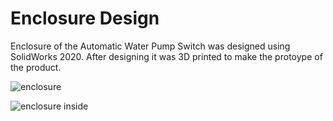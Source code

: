 # Enclosure Design

Enclosure of the Automatic Water Pump Switch was designed using SolidWorks 2020. After designing it was 3D printed to make the protoype of the product.

![enclosure](https://github.com/Nuthya27/Automatic_Water_Pump_Switch/assets/111232856/d9e21b46-4f5c-4525-90ce-e9fa0d20b246)

![enclosure inside](https://github.com/Nuthya27/Automatic_Water_Pump_Switch/assets/111232856/508e7537-b0b4-44e2-90f9-2d2a29bf1691)
